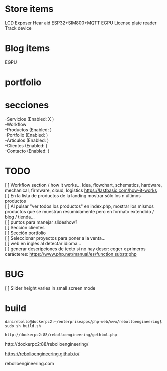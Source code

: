 # Store items #
LCD Exposer
Hear aid
ESP32+SIM800+MQTT
EGPU
License plate reader
Track device

# Blog items #
EGPU

# portfolio

# secciones
-Servicios (Enabled: X ) <br>
-Workflow <br>
-Productos (Enabled:  )<br>
-Portfolio (Enabled:  )<br>
-Artículos (Enabled:  )<br>
-Clientes (Enabled:  )<br>
-Contacto (Enabled:  )<br>

# TODO
[ ] Workflow section / how it works... Idea, flowchart, schematics, hardware, mechanical, firmware, cloud, logistics https://lastbasic.com/how-it-works <br>
[ ] En la lista de productos de la landing mostrar sólo los n últimos productos <br>
[ ] Al pulsar "ver todos los productos" en index.php, mostrar los mismos productos que se muestran resumidamente pero en formato extendido / blog / tienda...<br>
[ ] puntos para manejar slideshow?<br>
[ ] Sección clientes <br>
[ ] Sección portfolio <br>
[ ] Seleccionar proyectos para poner a la venta... <br>
[ ] web en inglés al detectar idioma... <br> 
[ ] generar descripciones de tecto si no hay descr: coger x primeros carácteres: https://www.php.net/manual/es/function.substr.php <br>

# BUG
[ ] Slider height varies in small screen mode

# build
```
danirebollo@dockerpc2:~/enterpriseapps/php-web/www/rebolloengineering$ sudo sh build.sh

http://dockerpc2:88/rebolloengineering/gethtml.php
```

http://dockerpc2:88/rebolloengineering/

https://rebolloengineering.github.io/

rebolloengineering.com
